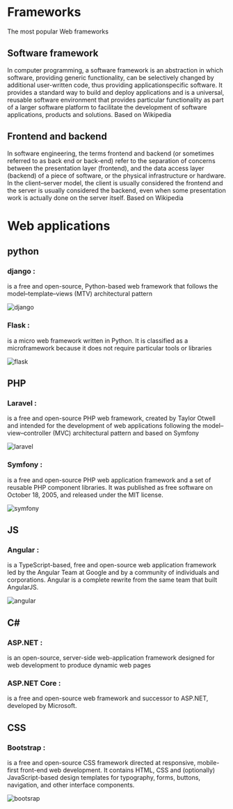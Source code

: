 # Frameworks
The most popular Web frameworks

## Software framework 
In computer programming, a software framework is an abstraction in which software, providing generic functionality, can be selectively changed by additional user-written code, thus providing applicationspecific software. It provides a standard way to build and deploy applications and is a universal, reusable software environment that provides particular functionality as part of a larger software platform to facilitate the development of software applications, products and solutions. Based on Wikipedia 

## Frontend and backend 
In software engineering, the terms frontend and backend (or sometimes referred to as back end or back-end) refer to the separation of concerns between the presentation layer (frontend), and the data access layer (backend) of a piece of software, or the physical infrastructure or hardware. In the client–server model, the client is usually considered the frontend and the server is usually considered the backend, even when some presentation work is actually done on the server itself. Based on Wikipedia 

# Web applications
## python
### django :
is a free and open-source, Python-based web 
framework that follows the model–template–views (MTV) architectural pattern  

![django](https://www.djangoproject.com/m/img/logos/django-logo-positive.png)


### Flask :
is a micro web framework written in Python. It is classified as a microframework because it does not require particular tools or libraries 

![flask](https://www.vectorlogo.zone/logos/pocoo_flask/pocoo_flask-ar21.png)

## PHP
### Laravel :
is a free and open-source PHP web framework, created by Taylor Otwell and intended for the development of web applications following the model–view–controller (MVC) architectural pattern and based on Symfony 

![laravel](https://www.zend.com/sites/default/files/image/2019-09/logo-laravel.jpg)

### Symfony :
is a free and open-source PHP web application framework and a set of reusable PHP component libraries. It was published as free software on October 18, 2005, and released under the MIT license. 

![symfony](https://symfony.com/images/opengraph/symfony.png)

## JS
### Angular : 
is a TypeScript-based, free and open-source web application framework led by the Angular Team at Google and by a community of individuals and corporations. Angular is a complete rewrite from the same team that built AngularJS. 

![angular](https://www.trio.dev/hubfs/Imported_Blog_Media/7fad34d867a32f732b37534ff013e916-3-2.jpg)

## C#
### ASP.NET :
is an open-source, server-side web-application 
framework designed for web development to produce dynamic web pages 

### ASP.NET Core : 
is a free and open-source web framework and successor to ASP.NET, developed by Microsoft. 
  
## CSS 
### Bootstrap :
is a free and open-source CSS framework directed at 
responsive, mobile-first front-end web development. It contains HTML, CSS and (optionally) JavaScript-based design templates for typography, forms, buttons, navigation, and other interface components. 

![bootsrap](https://blog.templatetoaster.com/wp-content/uploads/2020/05/Bootstrap-5-Facebbok.png)

  
  
